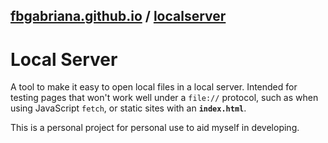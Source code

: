 ## [fbgabriana.github.io](/ "Bamm's KodeGo Repository") / [localserver](/localserver/)

# Local Server

A tool to make it easy to open local files in a local server. Intended for testing pages that won't work well under a `file://` protocol, such as when using JavaScript `fetch`, or static sites with an **`index.html`**.

This is a personal project for personal use to aid myself in developing.

